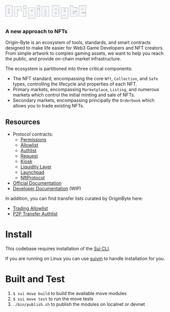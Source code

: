 <a href="https://originbyte.io/">
    <h1><img src="./assets/logo.svg" alt="OriginByte" width="50%"></h1>
</a>

<h3>A new approach to NFTs</h3>

Origin-Byte is an ecosystem of tools, standards, and smart contracts designed to make life easier for Web3 Game Developers and NFT creators.
From simple artwork to complex gaming assets, we want to help you reach the public, and provide on-chain market infrastructure.

The ecosystem is partitioned into three critical components:

- The NFT standard, encompassing the core `Nft`, `Collection`, and `Safe` types,
  controlling the lifecycle and properties of each NFT.
- Primary markets, encompassing `Marketplace`, `Listing`, and numerous markets which
  control the initial minting and sale of NFTs.
- Secondary markets, encompassing principally the `Orderbook` which allows you
  to trade existing NFTs.

## Resources

- Protocol contracts:
  - [Permissions](https://explorer.sui.io/object/0x0c0dfe1d585dd2a208d16a23ea769b70ad5c682f161bde613c56eabcbca8b138)
  - [Allowlist](https://explorer.sui.io/object/0x505c310fb3adfac0601b77408c1317abe078828670410feb2b77e1d19a03083f)
  - [Authlist](https://explorer.sui.io/object/0x9cc4dda2ad1477b2d4a23d646e87d906a2f48270a45330f3edf0f2da382aadf5)
  - [Request](https://explorer.sui.io/object/0x5f60d9a2b56de29cd953907b1e3825b078c99c3bf44fdbcfa24248ceae019944)
  - [Kiosk](https://explorer.sui.io/object/0x0bdb0c4adbabbdc04b5843548f283c5381dc557019c53aa750a7138997d41e98)
  - [Liquidity Layer](https://explorer.sui.io/object/0xedb26437833b9a8c06463a39f2af6508f44687b59f0014ecbd3b7da3c867a0f0)
  - [Launchpad](https://explorer.sui.io/object/0xbcd22c469cdf81b19f167227a373c3dff30a986384ff568667fe0cfe1eb2419f)
  - [NftProtocol](https://explorer.sui.io/object/0xc1c6dff093fbcff4c0f1d252e226ffcc5271c7d6f1523c60514068a76dab86d3)
- [Official Documentation](https://docs.originbyte.io/origin-byte/)
- [Developer Documentation](https://origin-byte.github.io/) (WIP)


In addition, you can find transfer lists curated by OriginByte here:
- [Trading Allowlist](https://explorer.sui.io/object/0xe8daf9d689bc1d9284eebbebe4cda69a36a45db02a475acf9cc0f60557437376)
- [P2P Transfer Authlist](https://explorer.sui.io/object/0x83ef9e893f0385575cb5eae66f62ddd3d3c7bba6883ac3452d00fe6c2d23122c)

# Install

This codebase requires installation of the [Sui CLI](https://docs.sui.io/build/install).

If you are running on Linux you can use [suivm](https://github.com/Origin-Byte/suivm) to handle installation for you.

# Built and Test

1. `$ sui move build` to build the available move modules
2. `$ sui move test` to run the move tests
3. `./bin/publish.sh` to publish the modules on localnet or devnet
